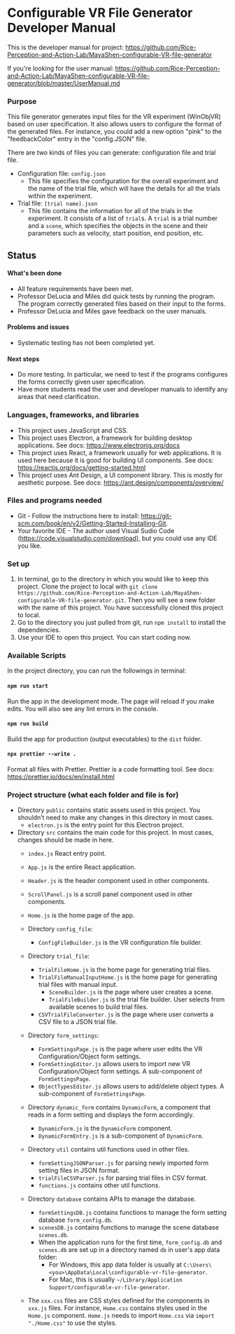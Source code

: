 # Configurable VR File Generator Developer Manual

This is the developer manual for project: https://github.com/Rice-Perception-and-Action-Lab/MayaShen-configurable-VR-file-generator

If you're looking for the user manual: https://github.com/Rice-Perception-and-Action-Lab/MayaShen-configurable-VR-file-generator/blob/master/UserManual.md

### Purpose

This file generator generates input files for the VR experiment (WinObjVR) based on user specification. It also allows users to configure the format of the generated files. For instance, you could add a new option "pink" to the "feedbackColor" entry in the "config.JSON" file.

There are two kinds of files you can generate: configuration file and trial file.

-   Configuration file: `config.json`
    -   This file specifies the configuration for the overall experiment and the name of the trial file, which will have the details for all the trials within the experiment.
-   Trial file: `[trial name].json`
    -   This file contains the information for all of the trials in the experiment. It consists of a list of `trial`s. A `trial` is a trial number and a `scene`, which specifies the objects in the scene and their parameters such as velocity, start position, end position, etc.

## Status

#### What's been done

-   All feature requirements have been met.
-   Professor DeLucia and Miles did quick tests by running the program. The program correctly generated files based on their input to the forms.
-   Professor DeLucia and Miles gave feedback on the user manuals.

#### Problems and issues

-   Systematic testing has not been completed yet.

#### Next steps

-   Do more testing. In particular, we need to test if the programs configures the forms correctly given user specification.
-   Have more students read the user and developer manuals to identify any areas that need clarification.

### Languages, frameworks, and libraries

-   This project uses JavaScript and CSS.
-   This project uses Electron, a framework for building desktop applications. See docs: https://www.electronjs.org/docs
-   This project uses React, a framework usually for web applications. It is used here because it is good for building UI components. See docs: https://reactjs.org/docs/getting-started.html
-   This project uses Ant Design, a UI component library. This is mostly for aesthetic purpose. See docs: https://ant.design/components/overview/

### Files and programs needed

-   Git - Follow the instructions here to install: https://git-scm.com/book/en/v2/Getting-Started-Installing-Git.
-   Your favorite IDE - The author used Visual Sudio Code (https://code.visualstudio.com/download), but you could use any IDE you like.

### Set up

1. In terminal, go to the directory in which you would like to keep this project. Clone the project to local with `git clone https://github.com/Rice-Perception-and-Action-Lab/MayaShen-configurable-VR-file-generator.git`. Then you will see a new folder with the name of this project. You have successfully cloned this project to local.
2. Go to the directory you just pulled from git, run `npm install` to install the dependencies.
3. Use your IDE to open this project. You can start coding now.

### Available Scripts

In the project directory, you can run the followings in terminal:

#### `npm run start`

Run the app in the development mode. The page will reload if you make edits. You will also see any lint errors in the console.

#### `npm run build`

Build the app for production (output executables) to the `dist` folder.<br />

#### `npx prettier --write .`

Format all files with Prettier. Prettier is a code formatting tool. See docs: https://prettier.io/docs/en/install.html

### Project structure (what each folder and file is for)

-   Directory `public` contains static assets used in this project. You shouldn’t need to make any changes in this directory in most cases.
    -   `electron.js` is the entry point for this Electron project.
-   Directory `src` contains the main code for this project. In most cases, changes should be made in here.
    -   `index.js` React entry point.
    -   `App.js` is the entire React application.
    -   `Header.js` is the header component used in other components.
    -   `ScrollPanel.js` is a scroll panel component used in other components.
    -   `Home.js` is the home page of the app.
    - Directory `config_file`:
        -   `ConfigFileBuilder.js` is the VR configuration file builder.
    - Directory `trial_file`:
        -   `TrialFileHome.js` is the home page for generating trial files.
        -   `TrialFileManualInputHome.js` is the home page for generating trial files with manual input.
            -   `SceneBuilder.js` is the page where user creates a scene.
            -   `TrialFileBuilder.js` is the trial file builder. User selects from available scenes to build trial files.
        -   `CSVTrialFileConverter.js` is the page where user converts a CSV file to a JSON trial file.
    - Directory `form_settings`:
        -   `FormSettingsPage.js` is the page where user edits the VR Configuration/Object form settings.
        -   `FormSettingEditor.js` allows users to import new VR Configuration/Object form settings. A sub-component of `FormSettingsPage`.
        -   `ObjectTypesEditor.js` allows users to add/delete object types. A sub-component of `FormSettingsPage`.
    -   Directory `dynamic_form` contains `DynamicForm`, a component that reads in a form setting and displays the form accordingly.
        -   `DynamicForm.js` is the `DynamicForm` component.
        -   `DynamicFormEntry.js` is a sub-component of `DynamicForm`.
    -   Directory `util` contains util functions used in other files.
        -   `formSettingJSONParser.js` for parsing newly imported form setting files in JSON format.
        -   `trialFileCSVParser.js` for parsing trial files in CSV format.
        -   `functions.js` contains other util functions.
    -   Directory `database` contains APIs to manage the database.
        -   `formSettingsDB.js` contains functions to manage the form setting database `form_config.db`.
        -   `scenesDB.js` contains functions to manage the scene database `scenes.db`.
        -   When the application runs for the first time, `form_config.db` and `scenes.db` are set up in a directory named `db` in user's app data folder:
            -   For Windows, this app data folder is usually at `C:\Users\<you>\AppData\Local\configurable-vr-file-generator`.
            -   For Mac, this is usually `~/Library/Application Support/configurable-vr-file-generator`.
    
    -   The `xxx.css` files are CSS styles defined for the components in `xxx.js` files. For instance, `Home.css` contains styles used in the `Home.js` component. `Home.js` needs to import `Home.css` via `import "./Home.css"` to use the styles.
